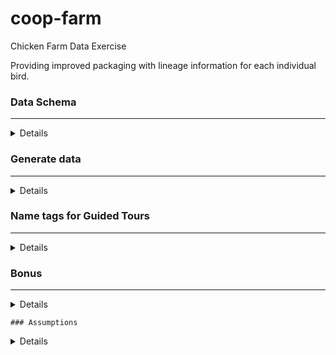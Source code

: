 # coop-farm
Chicken Farm Data Exercise

Providing improved packaging with lineage information for each individual bird.

### Data Schema
 ___
<details>
    
___
The Data Schema Represents chicken and egg family trees

**Chickens have:**
* Chicken ID (C_ID)
* Name (Name)
* Sex (Rooster or Hen) (Sex)
* Feather color (Color)
* Favorite song (Favorite_Song)
* Each Hen lays eggs
* Generation ID (G_ID) int

**Eggs have:** 
* An identification number (E_ID) will end up mapping to C_ID
* Location in the incubation hall where hens sit on their eggs. (IH_LOC)
* Whether that spot is near a window (as 1/3rd of the spots should be) (NW - Boolean [True, False])
* Parent IDs (PH_ID, PR_ID)(Will need to map to C_IDs)

**Chicken Genealogy:**
* The egg that it came from (E_ID)
* Its parents (PH_ID) - (PR_ID), and their eggs - (PHE_ID, PRE_ID)
* The Grandparents, etc) - HGPH_ID, HGPR_ID, RGPH_ID, RGPR_ID 
* any additional columns to the chicken and egg tables or any other way needed.
    
**Note:**
You will probably need more columns than just the above minimum information.
    </details>
    
### Generate data
___
<details>
Two weeks after your starting, all records were destroyed after a ransom malware attack scrambled the database filesystem. Despite the farmworkers trying to remember all the chicken's names, it's impossible to tell them apart now.

We need to recreate, (generate fake data) about all chickens currently on the farm (1000 chickens). \
*Some of whom are parents to others.*

**Generate the required 1000 records**

What can you do to make these records seem as realistic as possible? (have realistic timelines and age)
(Feel free to look up data as you need to, but tell us what you looked up?) 
 
 * Bonus: How could a government official check whether the dataset is faked or not? 
    (most chicken species have documented egg rates and age before producing egges)
 * Bonus Bonus: What can you do to cover up these checks?
    (use the published ranges with randomization over actual calendar days to make data more realistic) 
* Bonus Bonus Bonus: What can a government official check to see whether you're covering up their checks. Etc
    </details>
    
    ### Name tags for Guided Tours
 ___
 <details>
We Give guided tours of the farm and introduce all the chickens to visitors. 
To make this possible we print tags and attached to each chicken's leg. 

The Tag includes:

* The Chicken's name
* Their Favorite song
* Their Parents
* Their Grandparents
* The Location each parent and grand parent was incubated
* A randomly selected first cousin of the chicken
    
    https://github.com/aruljohn/popular-baby-names/blob/master/2000/boy_names_2000.csv \
    https://github.com/fivethirtyeight/data/blob/master/classic-rock/classic-rock-song-list.csv
    </details>
    
    
    ### Bonus
___
<details>
Create a dashboard in Metabase that shows some KPIs for this chicken farm. 
Please include either a public link or a screenshot.
    </details>
    

    ### Assumptions
<details>
#### Start Date
On March 11, 2020, the World Health Organization (WHO) declared COVID-19, the disease caused by the SARS-CoV-2, a pandemic. The announcement followed a rising sense of alarm in the preceding months over a new, potentially lethal virus that was swiftly spreading around the world.

#### Hen to Rooster Ratio
https://www.thehappychickencoop.com/whats-the-perfect-ratio-of-hens-to-roosters/

#### List of Chicken Breeds
https://www.typesofchicken.com/best-chickens-for-texas-humidity/

https://starmilling.com/poultry-chicken-breeds/#:~:text=There%20are%209%20recognized%20colors,tailed%20Buff%2C%20White%20and%20Columbian.

Breeds for Texas
Best-egg-laying breed in Texas that doesn’t have the issues with humidity, heat, and fertility yet still lays pretty well, we suggest the Mediterranean sorts:

* Ancona
* Catalana
* Egyptian Fayoumi
* Leghorn
* Hamburg

#### Ancona Details for Texas
https://www.typesofchicken.com/keeping-ancona-chickens/
    
#### Hatching Rates
https://rosehillfarm.ca/2020/04/25/incubating-chickeneggs/#:~:text=Eggs%20typically%20hatch%20at%20a,just%20a%20law%20of%20averages
    </details>
    

